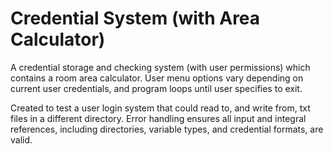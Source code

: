 # Credential System (with Area Calculator)

A credential storage and checking system (with user permissions) which contains a room area calculator.
User menu options vary depending on current user credentials, and program loops until user specifies to exit.

Created to test a user login system that could read to, and write from, txt files in a different directory. 
Error handling ensures all input and integral references, including directories, variable types, and credential formats, are valid.
